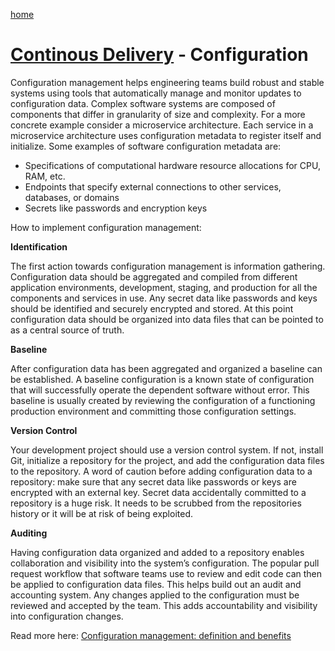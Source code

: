 [home](../README.md)
# [Continous Delivery](README.md) - Configuration


Configuration management helps engineering teams build robust and stable systems using tools that automatically manage and monitor updates to configuration data. Complex software systems are composed of components that differ in granularity of size and complexity. For a more concrete example consider a microservice architecture. Each service in a microservice architecture uses configuration metadata to register itself and initialize. Some examples of software configuration metadata are:

* Specifications of computational hardware resource allocations for CPU, RAM, etc.
* Endpoints that specify external connections to other services, databases, or domains
* Secrets like passwords and encryption keys
 

How to implement configuration management:

**Identification**

The first action towards configuration management is information gathering. Configuration data should be aggregated and compiled from different application environments, development, staging, and production for all the components and services in use. Any secret data like passwords and keys should be identified and securely encrypted and stored. At this point configuration data should be organized into data files that can be pointed to as a central source of truth.

**Baseline**

After configuration data has been aggregated and organized a baseline can be established. A baseline configuration is a known state of configuration that will successfully operate the dependent software without error. This baseline is usually created by reviewing the configuration of a functioning production environment and committing those configuration settings.

**Version Control**

Your development project should use  a version control system. If not, install Git, initialize a repository for the project, and add the configuration data files to the repository. A word of caution before adding configuration data to a repository: make sure that any secret data like passwords or keys are encrypted with an external key. Secret data accidentally committed to a repository is a huge risk. It needs to be scrubbed from the repositories history or it will be at risk of being exploited.

**Auditing**

Having configuration data organized and added to a repository enables collaboration and visibility into the system’s configuration. The popular pull request workflow that software teams use to review and edit code can then be applied to configuration data files. This helps build out an audit and accounting system. Any changes applied to the configuration must be reviewed and accepted by the team. This adds accountability and visibility into configuration changes.


Read more here: [Configuration management: definition and benefits](https://www.atlassian.com/microservices/microservices-architecture/configuration-management)